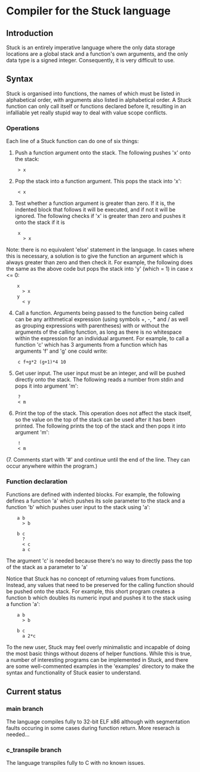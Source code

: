 # Compiler for the Stuck language

## Introduction
Stuck is an entirely imperative language where the only data storage locations are 
a global stack and a function's own arguments, and the only data type is a signed
integer. Consequently, it is very difficult to use.

## Syntax
Stuck is organised into functions, the names of which must be listed in alphabetical order,
with arguments also listed in alphabetical order. A Stuck function can only call itself or
functions declared before it, resulting in an infalliable yet really stupid way to deal with
value scope conflicts.

### Operations
Each line of a Stuck function can do one of six things:
1. Push a function argument onto the stack. The following pushes 'x' onto the stack:

        > x

2. Pop the stack into a function argument. This pops the stack into 'x':

        < x

3. Test whether a function argument is greater than zero. If it is, the indented block
that follows it will be executed, and if not it will be ignored. The following checks if
'x' is greater than zero and pushes it onto the stack if it is

        x
          > x

Note: there is no equivalent 'else' statement in the language. In cases where this is
necessary, a solution is to give the function an argument which is always greater than
zero and then check it. For example, the following does the same as the above code but
pops the stack into 'y' (which = 1) in case x <= 0:

        x
          > x
        y
          < y

4. Call a function. Arguments being passed to the function being called can be any
arithmetical expression (using symbols +, -, * and / as well as grouping expressions with
parentheses) with or without the arguments of the calling function, as long as there is no
whitespace within the expression for an individual argument. For example, to call a function
'c' which has 3 arguments from a function which has arguments 'f' and 'g' one could write:

        c f+g*2 (g+1)*4 10

5. Get user input. The user input must be an integer, and will be pushed directly onto the
stack. The following reads a number from stdin and pops it into argument 'm':

        ?
        < m

6. Print the top of the stack. This operation does not affect the stack itself, so the value
on the top of the stack can be used after it has been printed. The following prints the top
of the stack and then pops it into argument 'm':

        !
        < m

(7. Comments start with '#' and continue until the end of the line. They can occur anywhere
within the program.)

### Function declaration
Functions are defined with indented blocks. For example, the following defines a function
'a' which pushes its sole parameter to the stack and a function 'b' which pushes user input
to the stack using 'a':

        a b
          > b

        b c
          ?
          < c
          a c

The argument 'c' is needed because there's no way to directly pass the top of the stack as a
parameter to 'a'

Notice that Stuck has no concept of returning values from functions. Instead, any values that
need to be preserved for the calling function should be pushed onto the stack. For example, this
short program creates a function b which doubles its numeric input and pushes it to the stack
using a function 'a':

        a b
          > b

        b c
          a 2*c

To the new user, Stuck may feel overly minimalistic and incapable of doing the most basic things
without dozens of helper functions. While this is true, a number of interesting programs can be
implemented in Stuck, and there are some well-commented examples in the 'examples' directory to
make the syntax and functionality of Stuck easier to understand.

## Current status
### main branch
The language compiles fully to 32-bit ELF x86 although with segmentation faults occuring in some
cases during function return. More reserach is needed...
### c_transpile branch
The language transpiles fully to C with no known issues.

